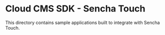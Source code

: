 # Cloud CMS SDK - Sencha Touch

This directory contains sample applications built to integrate with Sencha Touch.
